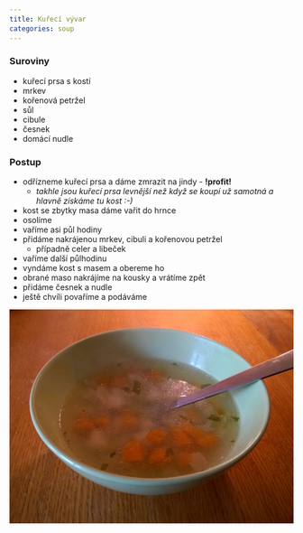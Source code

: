 ```yaml
---
title: Kuřecí vývar
categories: soup
---
```


### Suroviny
- kuřecí prsa s kostí
- mrkev
- kořenová petržel
- sůl
- cibule
- česnek
- domácí nudle

### Postup
- odřízneme kuřecí prsa a dáme zmrazit na jindy - **!profit!**
  - *takhle jsou kuřecí prsa levnější než když se koupí už samotná a hlavně získáme tu kost :-)*
- kost se zbytky masa dáme vařit do hrnce
- osolíme
- vaříme asi půl hodiny
- přidáme nakrájenou mrkev, cibuli a kořenovou petržel
  - případně celer a libeček
- vaříme další půlhodinu
- vyndáme kost s masem a obereme ho
- obrané maso nakrájíme na kousky a vrátíme zpět
- přidáme česnek a nudle
- ještě chvíli povaříme a podáváme


![Servírujeme](/fotky/kureci-vyvar-1.jpg)
